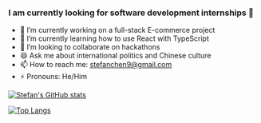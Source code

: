 ### I am currently looking for software development internships 👋

- 🔭 I’m currently working on a full-stack E-commerce project
- 🌱 I’m currently learning how to use React with TypeScript
- 👯 I’m looking to collaborate on hackathons
- 😄 Ask me about international politics and Chinese culture
- 📫 How to reach me: stefanchen9@gmail.com
- ⚡ Pronouns: He/Him

[![Stefan's GitHub stats](https://github-readme-stats.vercel.app/api?username=Chen-Stefan&theme=default&count_private=true)](https://github.com/anuraghazra/github-readme-stats)

[![Top Langs](https://github-readme-stats.vercel.app/api/top-langs/?username=Chen-Stefan&hide=HTML,CSS)](https://github.com/anuraghazra/github-readme-stats)
